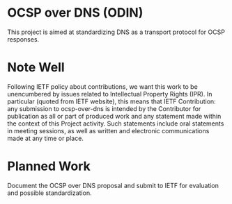 # OCSP over DNS (ODIN)
This project is aimed at standardizing DNS as a transport protocol for OCSP responses.

# Note Well

Following IETF policy about contributions, we want this work to be unencumbered by issues related to
Intellectual Property Rights (IPR). In particular (quoted from IETF website), this means that IETF
Contribution: any submission to ocsp-over-dns is intended by the Contributor for publication as
all or part of produced work and any statement made within the context of this Project activity.
Such statements include oral statements in meeting sessions, as well as written and electronic communications
made at any time or place.

# Planned Work

Document the OCSP over DNS proposal and submit to IETF for evaluation and possible standardization.
